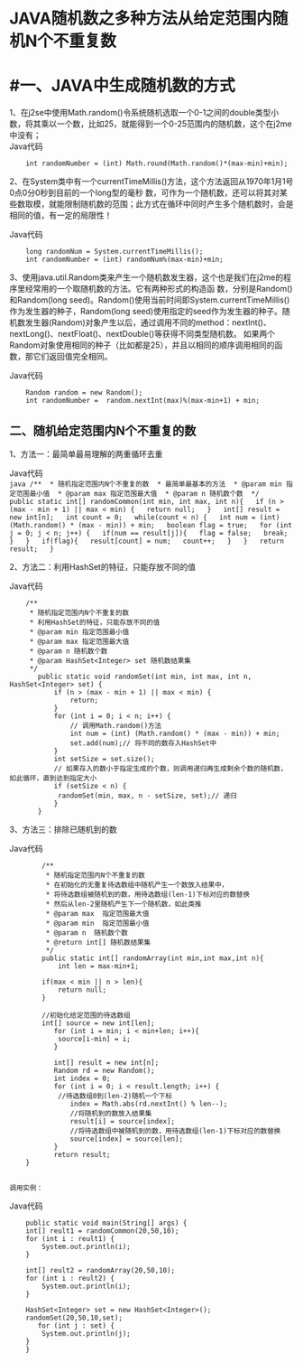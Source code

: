 # JAVA随机数之多种方法从给定范围内随机N个不重复数
# #一、JAVA中生成随机数的方式

1、在j2se中使用Math.random()令系统随机选取一个0-1之间的double类型小数，将其乘以一个数，比如25，就能得到一个0-25范围内的随机数，这个在j2me中没有；    
Java代码 

        int randomNumber = (int) Math.round(Math.random()*(max-min)+min);  
 

2、在System类中有一个currentTimeMillis()方法，这个方法返回从1970年1月1号0点0分0秒到目前的一个long型的毫秒 数，可作为一个随机数，还可以将其对某些数取模，就能限制随机数的范围；此方式在循环中同时产生多个随机数时，会是相同的值，有一定的局限性！  

Java代码

        long randomNum = System.currentTimeMillis();  
        int randomNumber = (int) randomNum%(max-min)+min;  
 

3、使用java.util.Random类来产生一个随机数发生器，这个也是我们在j2me的程序里经常用的一个取随机数的方法。它有两种形式的构造函 数，分别是Random()和Random(long seed)。Random()使用当前时间即System.currentTimeMillis()作为发生器的种子，Random(long seed)使用指定的seed作为发生器的种子。随机数发生器(Random)对象产生以后，通过调用不同的method：nextInt()、 nextLong()、nextFloat()、nextDouble()等获得不同类型随机数。 如果两个Random对象使用相同的种子（比如都是25），并且以相同的顺序调用相同的函数，那它们返回值完全相同。    

Java代码  

        Random random = new Random();  
        int randomNumber =  random.nextInt(max)%(max-min+1) + min;  
 

 

## 二、随机给定范围内N个不重复的数

 

1、方法一：最简单最易理解的两重循环去重  


Java代码  
        ```java
        /** 
         * 随机指定范围内N个不重复的数 
         * 最简单最基本的方法 
         * @param min 指定范围最小值 
         * @param max 指定范围最大值 
         * @param n 随机数个数 
         */  
        public static int[] randomCommon(int min, int max, int n){  
            if (n > (max - min + 1) || max < min) {  
                   return null;  
               }  
            int[] result = new int[n];  
            int count = 0;  
            while(count < n) {  
                int num = (int) (Math.random() * (max - min)) + min;  
                boolean flag = true;  
                for (int j = 0; j < n; j++) {  
                    if(num == result[j]){  
                        flag = false;  
                        break;  
                    }  
                }  
                if(flag){  
                    result[count] = num;  
                    count++;  
                }  
            }  
            return result;  
        }  
        ```

2、方法二：利用HashSet的特征，只能存放不同的值  

Java代码 

        /** 
         * 随机指定范围内N个不重复的数 
         * 利用HashSet的特征，只能存放不同的值 
         * @param min 指定范围最小值 
         * @param max 指定范围最大值 
         * @param n 随机数个数 
         * @param HashSet<Integer> set 随机数结果集 
         */  
           public static void randomSet(int min, int max, int n, HashSet<Integer> set) {  
               if (n > (max - min + 1) || max < min) {  
                   return;  
               }  
               for (int i = 0; i < n; i++) {  
                   // 调用Math.random()方法  
                   int num = (int) (Math.random() * (max - min)) + min;  
                   set.add(num);// 将不同的数存入HashSet中  
               }  
               int setSize = set.size();  
               // 如果存入的数小于指定生成的个数，则调用递归再生成剩余个数的随机数，如此循环，直到达到指定大小  
               if (setSize < n) {  
                randomSet(min, max, n - setSize, set);// 递归  
               }  
           }  


 3、方法三：排除已随机到的数  

Java代码  

            /** 
             * 随机指定范围内N个不重复的数 
             * 在初始化的无重复待选数组中随机产生一个数放入结果中， 
             * 将待选数组被随机到的数，用待选数组(len-1)下标对应的数替换 
             * 然后从len-2里随机产生下一个随机数，如此类推 
             * @param max  指定范围最大值 
             * @param min  指定范围最小值 
             * @param n  随机数个数 
             * @return int[] 随机数结果集 
             */  
            public static int[] randomArray(int min,int max,int n){  
                int len = max-min+1;  

            if(max < min || n > len){  
                return null;  
            }  

            //初始化给定范围的待选数组  
            int[] source = new int[len];  
               for (int i = min; i < min+len; i++){  
                source[i-min] = i;  
               }  

               int[] result = new int[n];  
               Random rd = new Random();  
               int index = 0;  
               for (int i = 0; i < result.length; i++) {  
                //待选数组0到(len-2)随机一个下标  
                   index = Math.abs(rd.nextInt() % len--);  
                   //将随机到的数放入结果集  
                   result[i] = source[index];  
                   //将待选数组中被随机到的数，用待选数组(len-1)下标对应的数替换  
                   source[index] = source[len];  
               }  
               return result;  
        }  


    调用实例：

Java代码  

        public static void main(String[] args) {  
        int[] reult1 = randomCommon(20,50,10);  
        for (int i : reult1) {  
            System.out.println(i);  
        }  

        int[] reult2 = randomArray(20,50,10);  
        for (int i : reult2) {  
            System.out.println(i);  
        }  

        HashSet<Integer> set = new HashSet<Integer>();  
        randomSet(20,50,10,set);  
           for (int j : set) {  
            System.out.println(j);  
        }  
        }  
